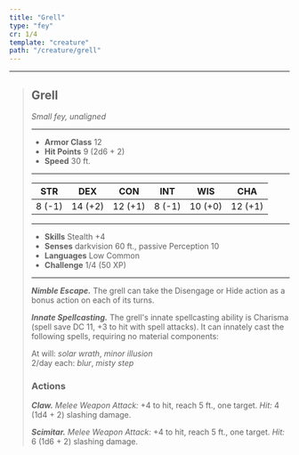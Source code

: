 ```yaml
---
title: "Grell"
type: "fey"
cr: 1/4
template: "creature"
path: "/creature/grell"
---
```


___
>
> ## Grell
>*Small fey, unaligned*
> ___
>
> - **Armor Class** 12
> - **Hit Points** 9 (2d6 + 2)
> - **Speed** 30 ft.
>___
>
>|STR|DEX|CON|INT|WIS|CHA|
>|:---:|:---:|:---:|:---:|:---:|:---:|
>|8 (-1)|14 (+2)|12 (+1)|8 (-1)|10 (+0)|12 (+1)|
>___
>
> - **Skills** Stealth +4
> - **Senses** darkvision 60 ft., passive Perception 10
> - **Languages** Low Common
> - **Challenge** 1/4 (50 XP)
> ___
>
> ***Nimble Escape.*** The grell can take the Disengage or Hide action as a bonus action on each of its turns.
>
> ***Innate Spellcasting.*** The grell's innate spellcasting ability is Charisma (spell save DC 11, +3 to hit with spell attacks). It can innately cast the following spells, requiring no material components:
>
> At will: *solar wrath*, *minor illusion*
> <br> 2/day each:  *blur*, *misty step*
>
> ### Actions
> ***Claw.***  *Melee Weapon Attack:* +4 to hit, reach 5 ft., one target. *Hit:* 4 (1d4 + 2) slashing damage.
>
> ***Scimitar.***  *Melee Weapon Attack:* +4 to hit, reach 5 ft., one target. *Hit:* 6 (1d6 + 2) slashing damage.
